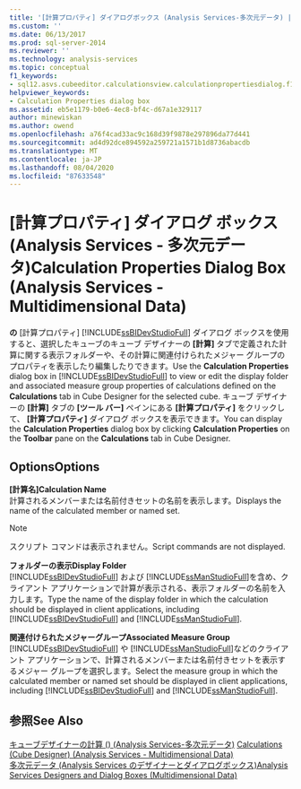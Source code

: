 ```yaml
---
title: '[計算プロパティ] ダイアログボックス (Analysis Services-多次元データ) |Microsoft Docs'
ms.custom: ''
ms.date: 06/13/2017
ms.prod: sql-server-2014
ms.reviewer: ''
ms.technology: analysis-services
ms.topic: conceptual
f1_keywords:
- sql12.asvs.cubeeditor.calculationsview.calculationpropertiesdialog.f1
helpviewer_keywords:
- Calculation Properties dialog box
ms.assetid: eb5e1179-b0e6-4ec8-bf4c-d67a1e329117
author: minewiskan
ms.author: owend
ms.openlocfilehash: a76f4cad33ac9c168d39f9878e297896da77d441
ms.sourcegitcommit: ad4d92dce894592a259721a1571b1d8736abacdb
ms.translationtype: MT
ms.contentlocale: ja-JP
ms.lasthandoff: 08/04/2020
ms.locfileid: "87633548"
---
```

# <a name="calculation-properties-dialog-box-analysis-services---multidimensional-data"></a><span data-ttu-id="7a373-102">[計算プロパティ] ダイアログ ボックス (Analysis Services - 多次元データ)</span><span class="sxs-lookup"><span data-stu-id="7a373-102">Calculation Properties Dialog Box (Analysis Services - Multidimensional Data)</span></span>
  <span data-ttu-id="7a373-103">**の** [計算プロパティ] [!INCLUDE[ssBIDevStudioFull](../includes/ssbidevstudiofull-md.md)] ダイアログ ボックスを使用すると、選択したキューブのキューブ デザイナーの **[計算]** タブで定義された計算に関する表示フォルダーや、その計算に関連付けられたメジャー グループのプロパティを表示したり編集したりできます。</span><span class="sxs-lookup"><span data-stu-id="7a373-103">Use the **Calculation Properties** dialog box in [!INCLUDE[ssBIDevStudioFull](../includes/ssbidevstudiofull-md.md)] to view or edit the display folder and associated measure group properties of calculations defined on the **Calculations** tab in Cube Designer for the selected cube.</span></span> <span data-ttu-id="7a373-104">キューブ デザイナーの **[計算]** タブの **[ツール バー]** ペインにある **[計算プロパティ]** をクリックして、 **[計算プロパティ]** ダイアログ ボックスを表示できます。</span><span class="sxs-lookup"><span data-stu-id="7a373-104">You can display the **Calculation Properties** dialog box by clicking **Calculation Properties** on the **Toolbar** pane on the **Calculations** tab in Cube Designer.</span></span>  
  
## <a name="options"></a><span data-ttu-id="7a373-105">Options</span><span class="sxs-lookup"><span data-stu-id="7a373-105">Options</span></span>  
 <span data-ttu-id="7a373-106">**[計算名]**</span><span class="sxs-lookup"><span data-stu-id="7a373-106">**Calculation Name**</span></span>  
 <span data-ttu-id="7a373-107">計算されるメンバーまたは名前付きセットの名前を表示します。</span><span class="sxs-lookup"><span data-stu-id="7a373-107">Displays the name of the calculated member or named set.</span></span>  
  
> [!NOTE]  
>  <span data-ttu-id="7a373-108">スクリプト コマンドは表示されません。</span><span class="sxs-lookup"><span data-stu-id="7a373-108">Script commands are not displayed.</span></span>  
  
 <span data-ttu-id="7a373-109">**フォルダーの表示**</span><span class="sxs-lookup"><span data-stu-id="7a373-109">**Display Folder**</span></span>  
 <span data-ttu-id="7a373-110">[!INCLUDE[ssBIDevStudioFull](../includes/ssbidevstudiofull-md.md)] および [!INCLUDE[ssManStudioFull](../includes/ssmanstudiofull-md.md)]を含め、クライアント アプリケーションで計算が表示される、表示フォルダーの名前を入力します。</span><span class="sxs-lookup"><span data-stu-id="7a373-110">Type the name of the display folder in which the calculation should be displayed in client applications, including [!INCLUDE[ssBIDevStudioFull](../includes/ssbidevstudiofull-md.md)] and [!INCLUDE[ssManStudioFull](../includes/ssmanstudiofull-md.md)].</span></span>  
  
 <span data-ttu-id="7a373-111">**関連付けられたメジャーグループ**</span><span class="sxs-lookup"><span data-stu-id="7a373-111">**Associated Measure Group**</span></span>  
 <span data-ttu-id="7a373-112">[!INCLUDE[ssBIDevStudioFull](../includes/ssbidevstudiofull-md.md)] や [!INCLUDE[ssManStudioFull](../includes/ssmanstudiofull-md.md)]などのクライアント アプリケーションで、計算されるメンバーまたは名前付きセットを表示するメジャー グループを選択します。</span><span class="sxs-lookup"><span data-stu-id="7a373-112">Select the measure group in which the calculated member or named set should be displayed in client applications, including [!INCLUDE[ssBIDevStudioFull](../includes/ssbidevstudiofull-md.md)] and [!INCLUDE[ssManStudioFull](../includes/ssmanstudiofull-md.md)].</span></span>  
  
## <a name="see-also"></a><span data-ttu-id="7a373-113">参照</span><span class="sxs-lookup"><span data-stu-id="7a373-113">See Also</span></span>  
 <span data-ttu-id="7a373-114">[キューブデザイナーの計算 &#40;&#41; &#40;Analysis Services-多次元データ&#41;](calculations-cube-designer-analysis-services-multidimensional-data.md) </span><span class="sxs-lookup"><span data-stu-id="7a373-114">[Calculations &#40;Cube Designer&#41; &#40;Analysis Services - Multidimensional Data&#41;](calculations-cube-designer-analysis-services-multidimensional-data.md) </span></span>  
 [<span data-ttu-id="7a373-115">多次元データ &#40;Analysis Services のデザイナーとダイアログボックス&#41;</span><span class="sxs-lookup"><span data-stu-id="7a373-115">Analysis Services Designers and Dialog Boxes &#40;Multidimensional Data&#41;</span></span>](analysis-services-designers-and-dialog-boxes-multidimensional-data.md)  
  
  
